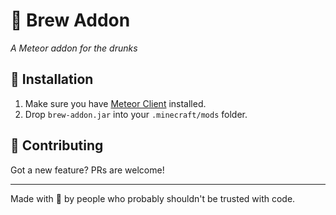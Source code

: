 # 🍺 Brew Addon
_A Meteor addon for the drunks_

## 🧪 Installation

1. Make sure you have [Meteor Client](https://meteorclient.com) installed.
2. Drop `brew-addon.jar` into your `.minecraft/mods` folder. 


## 🍻 Contributing

Got a new feature? PRs are welcome!

---

Made with 🍺 by people who probably shouldn't be trusted with code.
